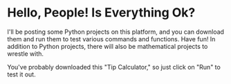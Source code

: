 # Hello, People! Is Everything Ok?

I'll be posting some Python projects on this platform, and you can download them and run them to test various commands and functions. Have fun! In addition to Python projects, there will also be mathematical projects to wrestle with.

You've probably downloaded this "Tip Calculator," so just click on "Run" to test it out.
